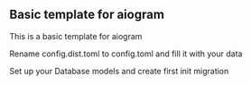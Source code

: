 ## Basic template for aiogram

This is a basic template for aiogram

Rename config.dist.toml to config.toml and fill it with your data

Set up your Database models and create first init migration
